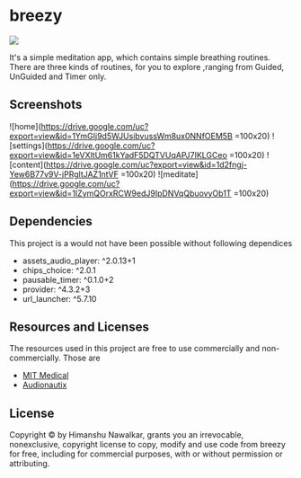 # breezy
![](https://drive.google.com/uc?export=view&id=1Qx7hiqwS6waxVQlYYCPCWA6sBgo2Iw3Z)

It's a simple meditation app, which contains simple breathing routines. There are three kinds of routines, for you to explore ,ranging from Guided, UnGuided and Timer only.

## Screenshots
![home](https://drive.google.com/uc?export=view&id=1YmGIj9d5WJUsibvussWm8ux0NNfOEM5B =100x20) 
![settings](https://drive.google.com/uc?export=view&id=1eVXltUm61kYadF5DQTVUqAPJ7IKLGCeo =100x20) 
![content](https://drive.google.com/uc?export=view&id=1d2fngj-Yew6B77v9V-jPRgltJAZ1ntVF =100x20) 
![meditate](https://drive.google.com/uc?export=view&id=1IZymQOrxRCW9edJ9IpDNVqQbuovyOb1T =100x20) 



## Dependencies

This project is a would not have been possible without following dependices
- assets_audio_player: ^2.0.13+1
- chips_choice: ^2.0.1
- pausable_timer: ^0.1.0+2
- provider: ^4.3.2+3
- url_launcher: ^5.7.10

## Resources and Licenses

The resources used in this project are free to use commercially and non-commercially. Those are
-  [MIT Medical](https://medical.mit.edu/community/sleep/resources)
-  [Audionautix](https://audionautix.com/)

## License

Copyright © by Himanshu Nawalkar, grants you an irrevocable, nonexclusive, copyright license to copy, modify and use code from breezy for free, including for commercial purposes, with or without permission or attributing.
